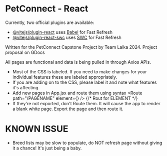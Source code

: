 # PetConnect - React

Currently, two official plugins are available:

- [@vitejs/plugin-react](https://github.com/vitejs/vite-plugin-react/blob/main/packages/plugin-react/README.md) uses [Babel](https://babeljs.io/) for Fast Refresh
- [@vitejs/plugin-react-swc](https://github.com/vitejs/vite-plugin-react-swc) uses [SWC](https://swc.rs/) for Fast Refresh

Written for the PetConnect Capstone Project by Team Laika 2024. Project proposal on GDocs

All pages are functional and data is being pulled in through Axios APIs.
- Most of the CSS is labeled. If you need to make changes for your individual features these are labeled appropriately.
- If you are adding on to the CSS, please label it and note what features it's affecting.
- Add new pages in App.jsx and route them using syntax <Route path="/PAGENAME" element={<ELEMENT />} /> {/* Rout for ELEMENT */} 
- If they're not exported, don't Route them. It will cause the app to render a blank white page. Export the page and then route it.

# KNOWN ISSUE

- Breed lists may be slow to populate, do NOT refresh page without giving it a chance! It's just being a baby.